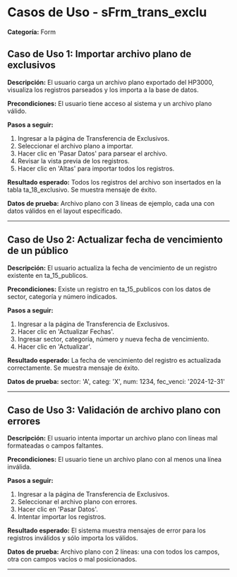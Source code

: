 # Casos de Uso - sFrm_trans_exclu

**Categoría:** Form

## Caso de Uso 1: Importar archivo plano de exclusivos

**Descripción:** El usuario carga un archivo plano exportado del HP3000, visualiza los registros parseados y los importa a la base de datos.

**Precondiciones:**
El usuario tiene acceso al sistema y un archivo plano válido.

**Pasos a seguir:**
1. Ingresar a la página de Transferencia de Exclusivos.
2. Seleccionar el archivo plano a importar.
3. Hacer clic en 'Pasar Datos' para parsear el archivo.
4. Revisar la vista previa de los registros.
5. Hacer clic en 'Altas' para importar todos los registros.

**Resultado esperado:**
Todos los registros del archivo son insertados en la tabla ta_18_exclusivo. Se muestra mensaje de éxito.

**Datos de prueba:**
Archivo plano con 3 líneas de ejemplo, cada una con datos válidos en el layout especificado.

---

## Caso de Uso 2: Actualizar fecha de vencimiento de un público

**Descripción:** El usuario actualiza la fecha de vencimiento de un registro existente en ta_15_publicos.

**Precondiciones:**
Existe un registro en ta_15_publicos con los datos de sector, categoría y número indicados.

**Pasos a seguir:**
1. Ingresar a la página de Transferencia de Exclusivos.
2. Hacer clic en 'Actualizar Fechas'.
3. Ingresar sector, categoría, número y nueva fecha de vencimiento.
4. Hacer clic en 'Actualizar'.

**Resultado esperado:**
La fecha de vencimiento del registro es actualizada correctamente. Se muestra mensaje de éxito.

**Datos de prueba:**
sector: 'A', categ: 'X', num: 1234, fec_venci: '2024-12-31'

---

## Caso de Uso 3: Validación de archivo plano con errores

**Descripción:** El usuario intenta importar un archivo plano con líneas mal formateadas o campos faltantes.

**Precondiciones:**
El usuario tiene un archivo plano con al menos una línea inválida.

**Pasos a seguir:**
1. Ingresar a la página de Transferencia de Exclusivos.
2. Seleccionar el archivo plano con errores.
3. Hacer clic en 'Pasar Datos'.
4. Intentar importar los registros.

**Resultado esperado:**
El sistema muestra mensajes de error para los registros inválidos y sólo importa los válidos.

**Datos de prueba:**
Archivo plano con 2 líneas: una con todos los campos, otra con campos vacíos o mal posicionados.

---

